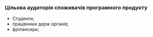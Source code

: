 ### Цільова аудиторія споживачів програмного продукту
+ Студенти;
+ працівники держ органів;
+ фрілансери;
